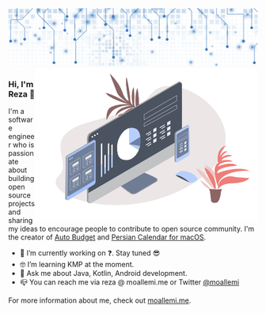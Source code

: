 <img src="https://github.com/moallemi/moallemi/blob/master/resources/header.png?raw=true">

<img align="right" src="https://github.com/moallemi/moallemi/blob/master/resources/right.png?raw=true" width=450px/>

### Hi, I'm Reza 👋

I'm a software engineer who is passionate about building open source projects and sharing my ideas to encourage people to contribute to open source community. I'm the creator of [Auto Budget](https://play.google.com/store/apps/details?id=me.moallemi.autobudget&hl=en) and [Persian Calendar for macOS](https://apps.apple.com/us/app/id1171425651?mt=12).

- 📱 I’m currently working on ❓. Stay tuned 😎
- 🤓 I’m learning KMP at the moment.
- 💬  Ask me about Java, Kotlin, Android development. 
- 📪  You can reach me via reza @ moallemi.me or Twitter [@moallemi](https://twitter.com/moallemi)

For more information about me, check out [moallemi.me](https://moallemi.me).

